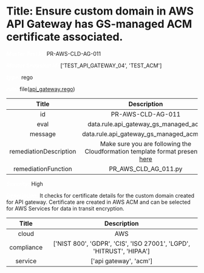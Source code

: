 



# Title: Ensure custom domain in AWS API Gateway has GS-managed ACM certificate associated.


***<font color="white">Master Test Id:</font>*** PR-AWS-CLD-AG-011

***<font color="white">Master Snapshot Id:</font>*** ['TEST_API_GATEWAY_04', 'TEST_ACM']

***<font color="white">type:</font>*** rego

***<font color="white">rule:</font>*** file([api_gateway.rego])  
  
  
  
  

|Title|Description|
| :---: | :---: |
|id|PR-AWS-CLD-AG-011|
|eval|data.rule.api_gateway_gs_managed_acm|
|message|data.rule.api_gateway_gs_managed_acm_err|
|remediationDescription|Make sure you are following the Cloudformation template format presented <a href='https://boto3.amazonaws.com/v1/documentation/api/latest/reference/services/apigateway.html#APIGateway.Client.get_domain_name' target='_blank'>here</a>|
|remediationFunction|PR_AWS_CLD_AG_011.py|


***<font color="white">Severity:</font>*** High

***<font color="white">Description:</font>*** It checks for certificate details for the custom domain created for API gateway. Certificate are created in AWS ACM and can be selected for AWS Services for data in transit encryption.  
  
  

|Title|Description|
| :---: | :---: |
|cloud|AWS|
|compliance|['NIST 800', 'GDPR', 'CIS', 'ISO 27001', 'LGPD', 'HITRUST', 'HIPAA']|
|service|['api gateway', 'acm']|



[api_gateway.rego]: https://github.com/prancer-io/prancer-compliance-test/tree/master/aws/cloud/api_gateway.rego
